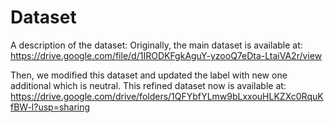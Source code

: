 
# Dataset

A description of the dataset: 
Originally, the main dataset is available at: https://drive.google.com/file/d/1IRODKFgkAguY-yzooQ7eDta-LtaiVA2r/view

Then, we modified this dataset and updated the label with new one additional which is neutral. This refined dataset now is available at: https://drive.google.com/drive/folders/1QFYbfYLmw9bLxxouHLKZXc0RquKfBW-l?usp=sharing
